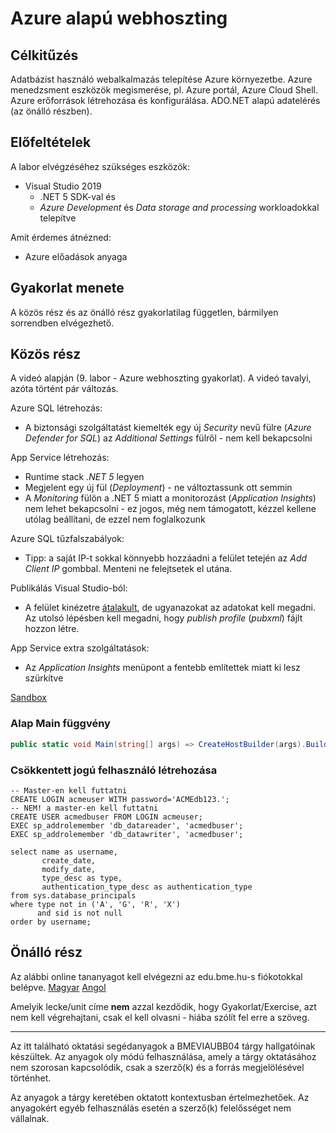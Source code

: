 # Azure alapú webhoszting

## Célkitűzés
Adatbázist használó webalkalmazás telepítése Azure környezetbe. Azure menedzsment eszközök megismerése, pl. Azure portál, Azure Cloud Shell. Azure erőforrások létrehozása és konfigurálása. ADO.NET alapú adatelérés (az önálló részben).


## Előfeltételek

A labor elvégzéséhez szükséges eszközök:

- Visual Studio 2019 
  - .NET 5 SDK-val és
  - _Azure Development_ és _Data storage and processing_ workloadokkal telepítve

Amit érdemes átnézned:

- Azure előadások anyaga

## Gyakorlat menete

A közös rész és az önálló rész gyakorlatilag független, bármilyen sorrendben elvégezhető.

## Közös rész
A videó alapján (9. labor - Azure webhoszting gyakorlat). A videó tavalyi, azóta történt pár változás.

Azure SQL létrehozás:

- A biztonsági szolgáltatást kiemelték egy új _Security_ nevű fülre (_Azure Defender for SQL_) az _Additional Settings_ fülről - nem kell bekapcsolni
	
App Service létrehozás:

- Runtime stack _.NET 5_ legyen
- Megjelent egy új fül (_Deployment_) - ne változtassunk ott semmin
- A _Monitoring_ fülön a .NET 5 miatt a monitorozást (_Application Insights_) nem lehet bekapcsolni - ez jogos, még nem támogatott, kézzel kellene utólag beállítani, de ezzel nem foglalkozunk

Azure SQL tűzfalszabályok:

- Tipp: a saját IP-t sokkal könnyebb hozzáadni a felület tetején az _Add Client IP_ gombbal. Menteni ne felejtsetek el utána.

Publikálás Visual Studio-ból:

- A felület kinézetre [átalakult](https://docs.microsoft.com/en-us/visualstudio/deployment/quickstart-deploy-to-azure?view=vs-2019#publish-to-azure-app-service-on-windows), de ugyanazokat az adatokat kell megadni. Az utolsó lépésben kell megadni, hogy _publish profile_ (_pubxml_) fájlt hozzon létre.

App Service extra szolgáltatások:

- Az _Application Insights_ menüpont a fentebb említettek miatt ki lesz szürkítve


[Sandbox](https://docs.microsoft.com/hu-hu/learn/modules/develop-app-that-queries-azure-sql/3-exercise-create-tables-bulk-import-query-data)

### Alap Main függvény

```csharp
public static void Main(string[] args) => CreateHostBuilder(args).Build().Run();
```

### Csökkentett jogú felhasználó létrehozása
```tsql
-- Master-en kell futtatni
CREATE LOGIN acmeuser WITH password='ACMEdb123.';
-- NEM! a master-en kell futtatni
CREATE USER acmedbuser FROM LOGIN acmeuser;
EXEC sp_addrolemember 'db_datareader', 'acmedbuser';
EXEC sp_addrolemember 'db_datawriter', 'acmedbuser';

select name as username,
       create_date,
       modify_date,
       type_desc as type,
       authentication_type_desc as authentication_type
from sys.database_principals
where type not in ('A', 'G', 'R', 'X')
      and sid is not null
order by username;
```

## Önálló rész
Az alábbi online tananyagot kell elvégezni az edu.bme.hu-s fiókotokkal belépve.
[Magyar](https://docs.microsoft.com/hu-hu/learn/modules/develop-app-that-queries-azure-sql/) [Angol](https://docs.microsoft.com/en-us/learn/modules/develop-app-that-queries-azure-sql/)

Amelyik lecke/unit címe **nem** azzal kezdődik, hogy Gyakorlat/Exercise, azt nem kell végrehajtani, csak el kell olvasni - hiába szólít fel erre a szöveg.

---

Az itt található oktatási segédanyagok a BMEVIAUBB04 tárgy hallgatóinak készültek. Az anyagok oly módú felhasználása, amely a tárgy oktatásához nem szorosan kapcsolódik, csak a szerző(k) és a forrás megjelölésével történhet.

Az anyagok a tárgy keretében oktatott kontextusban értelmezhetőek. Az anyagokért egyéb felhasználás esetén a szerző(k) felelősséget nem vállalnak.
